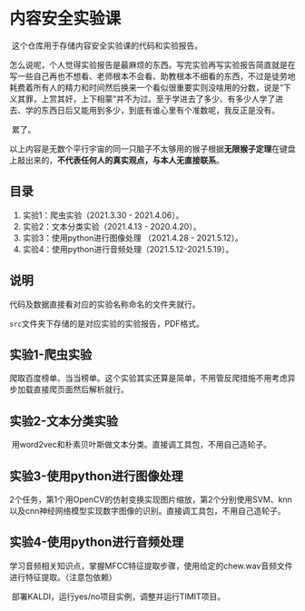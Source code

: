 # 内容安全实验课
​        这个仓库用于存储内容安全实验课的代码和实验报告。

​        怎么说呢，个人觉得实验报告是最麻烦的东西。写完实验再写实验报告简直就是在写一些自己再也不想看、老师根本不会看、助教根本不细看的东西，不过是徒劳地耗费着所有人的精力和时间然后换来一个看似很重要实则没啥用的分数，说是“下义其罪，上赏其奸，上下相蒙”并不为过。至于学进去了多少、有多少人学了进去、学的东西日后又能用到多少，到底有谁心里有个准数呢，我反正是没有。

​        累了。

​        以上内容是无数个平行宇宙的同一只脑子不太够用的猴子根据**无限猴子定理**在键盘上敲出来的，**不代表任何人的真实观点，与本人无直接联系**。

##  目录

1. 实验1：爬虫实验（2021.3.30 - 2021.4.06）。
2. 实验2：文本分类实验（2021.4.13 - 2020.4.20）。
3. 实验3：使用python进行图像处理  （2021.4.28 - 2021.5.12）。
4. 实验4：使用python进行音频处理（2021.5.12-2021.5.19）。
##  说明

代码及数据直接看对应的实验名称命名的文件夹就行。

`src`文件夹下存储的是对应实验的实验报告，PDF格式。

## 实验1-爬虫实验

​        爬取百度榜单、当当榜单。这个实验其实还算是简单，不用管反爬措施不用考虑异步加载直接爬页面然后解析就行。

## 实验2-文本分类实验

​        用word2vec和朴素贝叶斯做文本分类。直接调工具包，不用自己造轮子。

##  实验3-使用python进行图像处理  

​        2个任务，第1个用OpenCV的仿射变换实现图片缩放，第2个分别使用SVM、knn以及cnn神经网络模型实现数字图像的识别。直接调工具包，不用自己造轮子。

## 实验4-使用python进行音频处理

​        学习音频相关知识点，掌握MFCC特征提取步骤，使用给定的chew.wav音频文件进行特征提取。（注意包依赖）

​        部署KALDI，运行yes/no项目实例，调整并运行TIMIT项目。